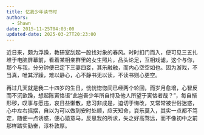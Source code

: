 ```yaml
---
title: 忆我少年读书时
authors:
  - Shawn
date: 2015-11-25T04:03:00
updated-date: 2025-03-27T20:23:00
---
```



近日来，颇为浮躁，教研室刮起一股找对象的春风。时时扣门而入，便可见三五扎堆于电脑屏幕前，看着某相亲群里的女生照片，品头论足，互相戏谑，这个与你，那个与我，分分钟便已定下三妻四妾，其乐融融，而内心空空如也。固为游戏，不当真，唯其浮躁，难以静心，心不静书无以读，不读书则心更空。


<!-- more -->

再过几天就是我二十四岁的生日，恍恍惚惚间已经两个轮回，而岁月愈增，心智反而不沉欲躁，想起陈寅恪语“此岂吾少年所自恃及他人所望于寅恪者哉？”，每自惭形秽，叹事与愿违，哀日益懒散，悲习非成是，迫切于悔改，又常常被世俗迷惑，心中左右摇摆，自以为可以做到安时处顺，应天知命，哀乐莫入，其实一点都不笃定，随便一点诱惑，便心猿意马，反思我的所求，失之好高骛远，而不像初中之前那样踏实勤奋，淳朴敦厚。
